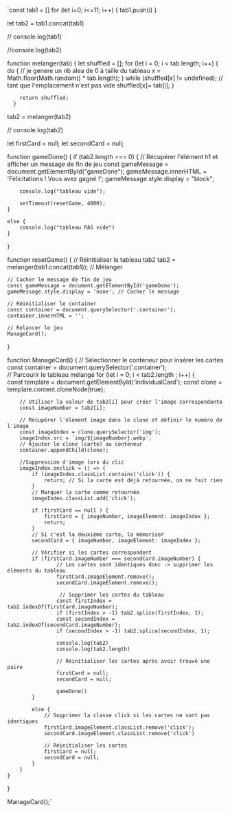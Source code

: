 `const tab1 = []
for (let i=0; i<=11; i++) {
tab1.push(i)
}

let tab2 = tab1.concat(tab1)

// console.log(tab1)

//console.log(tab2)

function melanger(tab) {
let shuffled = [];
for (let i = 0; i < tab.length; i++) {
do {
// je genere un nb alea de 0 à taille du tableau
x = Math.floor(Math.random() \* tab.length);
} while (shuffled[x] != undefined);
// tant que l'emplacement n'est pas vide
shuffled[x]= tab[i];
}

        return shuffled;
      }

tab2 = melanger(tab2)

// console.log(tab2)

let firstCard = null;
let secondCard = null;

function gameDone() {
if (tab2.length === 0) {
// Récupérer l'élément h1 et afficher un message de fin de jeu
const gameMessage = document.getElementById("gameDone");
gameMessage.innerHTML = 'Félicitations ! Vous avez gagné !';
gameMessage.style.display = "block";

        console.log("tableau vide");

        setTimeout(resetGame, 4000);
    }

    else {
        console.log("tableau PAS vide")
    }

}

function resetGame() {
// Réinitialiser le tableau tab2
tab2 = melanger(tab1.concat(tab1)); // Mélanger

    // Cacher le message de fin de jeu
    const gameMessage = document.getElementById('gameDone');
    gameMessage.style.display = 'none'; // Cacher le message

    // Réinitialiser le container
    const container = document.querySelector('.container');
    container.innerHTML = '';

    // Relancer le jeu
    ManageCard();

}

function ManageCard() {
// Sélectionner le conteneur pour insérer les cartes
const container = document.querySelector('.container');  
 // Parcourir le tableau mélangé
for (let i = 0; i < tab2.length ; i++) {  
 const template = document.getElementById('individualCard');
const clone = template.content.cloneNode(true);

        // Utiliser la valeur de tab2[i] pour créer l'image correspondante
        const imageNumber = tab2[i];

        // Récupérer l'élément image dans le clone et définir le numéro de l'image
        const imageIndex = clone.querySelector('img');
        imageIndex.src = `img/${imageNumber}.webp`;
        // Ajouter le clone (carte) au conteneur
        container.appendChild(clone);

        //Suppression d'image lors du clic
        imageIndex.onclick = () => {
            if (imageIndex.classList.contains('click')) {
                return; // Si la carte est déjà retournée, on ne fait rien
            }
            // Marquer la carte comme retournée
            imageIndex.classList.add('click');

            if (firstCard == null ) {
                firstCard = { imageNumber, imageElement: imageIndex };
                return;
            }
            // Si c'est la deuxième carte, la mémoriser
            secondCard = { imageNumber, imageElement: imageIndex };

            // Vérifier si les cartes correspondent
            if (firstCard.imageNumber === secondCard.imageNumber) {
                    // Les cartes sont identiques donc -> supprimer les éléments du tableau
                    firstCard.imageElement.remove();
                    secondCard.imageElement.remove();

                     // Supprimer les cartes du tableau
                    const firstIndex = tab2.indexOf(firstCard.imageNumber);
                    if (firstIndex > -1) tab2.splice(firstIndex, 1);
                    const secondIndex = tab2.indexOf(secondCard.imageNumber);
                    if (secondIndex > -1) tab2.splice(secondIndex, 1);

                    console.log(tab2)
                    console.log(tab2.length)

                    // Réinitialiser les cartes après avoir trouvé une paire
                    firstCard = null;
                    secondCard = null;

                    gameDone()
            }

            else {
                // Supprimer la classe click si les cartes ne sont pas identiques
                firstCard.imageElement.classList.remove('click');
                secondCard.imageElement.classList.remove('click')

                // Réinitialiser les cartes
                firstCard = null;
                secondCard = null;
            }
        }
    }

}

ManageCard();`
